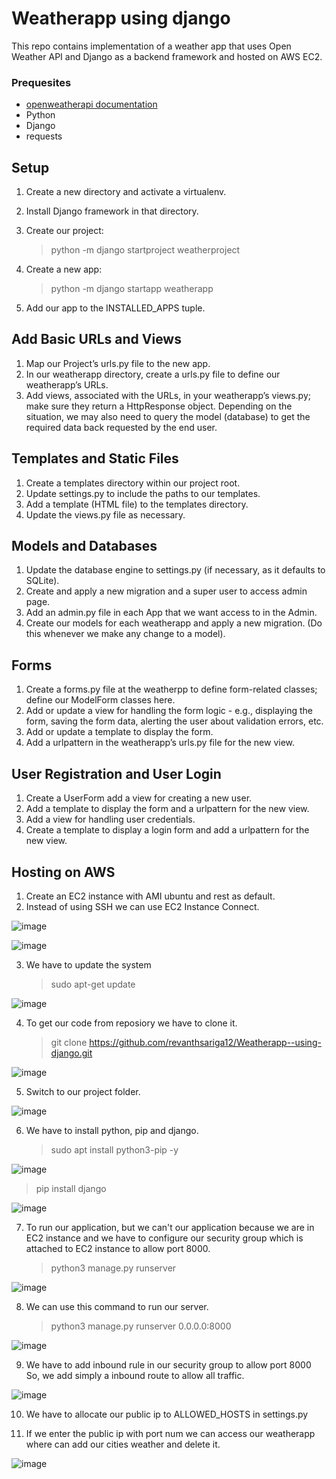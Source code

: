 # Weatherapp using django
This repo contains implementation of a weather app that uses Open Weather API and Django as a backend framework and hosted on AWS EC2.

### Prequesites
* [openweatherapi documentation](https://openweathermap.org/current)
* Python
* Django
* requests

## Setup
1. Create a new directory and activate a virtualenv.
2. Install Django framework in that directory.
3. Create our project:

   > python -m django startproject weatherproject

4. Create a new app:

   > python -m django startapp weatherapp

5. Add our app to the INSTALLED_APPS tuple.

## Add Basic URLs and Views
1. Map our Project’s urls.py file to the new app.
2. In our weatherapp directory, create a urls.py file to define our weatherapp’s URLs.
3. Add views, associated with the URLs, in your weatherapp’s views.py; make sure they return a HttpResponse object. Depending on the situation, we may also need to query the model (database) to get the required data back requested by the end user.
## Templates and Static Files
1. Create a templates directory within our project root.
2. Update settings.py to include the paths to our templates.
3. Add a template (HTML file) to the templates directory.
4. Update the views.py file as necessary.
## Models and Databases
1. Update the database engine to settings.py (if necessary, as it defaults to SQLite).
2. Create and apply a new migration and a super user to access admin page.
3. Add an admin.py file in each App that we want access to in the Admin.
4. Create our models for each weatherapp and apply a new migration. (Do this whenever we make any change to a model).
## Forms
1. Create a forms.py file at the weatherpp to define form-related classes; define our ModelForm classes here.
2. Add or update a view for handling the form logic - e.g., displaying the form, saving the form data, alerting the user about validation errors, etc.
3. Add or update a template to display the form.
4. Add a urlpattern in the weatherapp’s urls.py file for the new view.
## User Registration and User Login
1. Create a UserForm add a view for creating a new user.
2. Add a template to display the form and a urlpattern for the new view.
3. Add a view for handling user credentials.
4. Create a template to display a login form and add a urlpattern for the new view.
## Hosting on AWS
1. Create an EC2 instance with AMI ubuntu and rest as default.
2. Instead of using SSH we can use EC2 Instance Connect.

![image](https://user-images.githubusercontent.com/120722376/230352201-98118a8c-75a5-4cde-a2fe-6af75727065d.png)

![image](https://user-images.githubusercontent.com/120722376/230352338-d9852161-f683-4f5c-b7d1-e85fd735c977.png)

3. We have to update the system

   > sudo apt-get update
  
![image](https://user-images.githubusercontent.com/120722376/230352979-bf6d5b35-bbf8-4d68-8375-19dae725233f.png)

4. To get our code from reposiory we have to clone it.

   > git clone https://github.com/revanthsariga12/Weatherapp--using-django.git

![image](https://user-images.githubusercontent.com/120722376/230353960-9edaf87a-cc61-4bfd-a8f1-ebac147bd169.png)

5. Switch to our project folder.

![image](https://user-images.githubusercontent.com/120722376/230355091-3e12e025-3394-4e30-80ac-b6896d0efd22.png)

6. We have to install python, pip and django.
  
   > sudo apt install python3-pip -y
 
![image](https://user-images.githubusercontent.com/120722376/230355472-0230ec4d-c3d7-4300-9453-215b22704495.png)

   > pip install django
   
![image](https://user-images.githubusercontent.com/120722376/230355851-4deadc3d-43f1-4dde-88b7-50a187741fb3.png)

7. To run our application, but we can't our application because we are in EC2 instance and we have to configure our security group which is attached to EC2 instance to allow port 8000.

   > python3 manage.py runserver
   
![image](https://user-images.githubusercontent.com/120722376/230356339-cc0170e2-d295-46a7-bcd3-396ba5dea005.png)


8. We can use this command to run our server.

   > python3 manage.py runserver 0.0.0.0:8000

![image](https://user-images.githubusercontent.com/120722376/230357824-6f918729-c8e8-498f-9694-b07817e46122.png)

9. We have to add inbound rule in our security group to allow port 8000 So, we add simply a inbound route to allow all traffic.

![image](https://user-images.githubusercontent.com/120722376/230358620-6c0b9fb9-87ca-4d3c-a760-ca69af674bb4.png)

10. We have to allocate our public ip to ALLOWED_HOSTS in settings.py

11. If we enter the public ip with port num we can access our weatherapp where can add our cities weather and delete it.

![image](https://user-images.githubusercontent.com/120722376/230361343-7a075dc3-166e-455f-b80b-9ddf339f764f.png)


